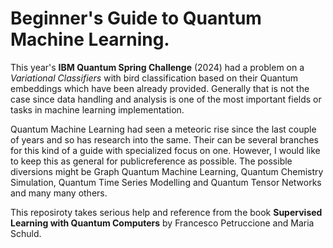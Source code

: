 # Beginner's Guide to Quantum Machine Learning.
This year's **IBM Quantum Spring Challenge** (2024) had a problem on a *Variational Classifiers* with bird classification based on their Quantum embeddings which have been already provided. Generally that is not the case since data handling and analysis is one of the most important fields or tasks in machine learning implementation. 

Quantum Machine Learning had seen a meteoric rise since the last couple of years and so has research into the same. Their can be several branches for this kind of a guide with specialized focus on one. However, I would like to keep this as general for publicreference as possible. The possible diversions might be Graph Quantum Machine Learning, Quantum Chemistry Simulation, Quantum Time Series Modelling and Quantum Tensor Networks and many many others. 

This reposiroty takes serious help and reference from the book **Supervised Learning with Quantum Computers** by Francesco Petruccione and Maria Schuld.
